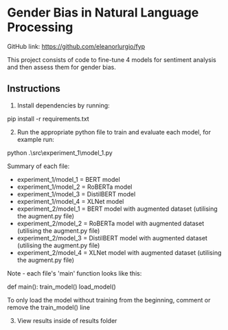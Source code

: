 # Gender Bias in Natural Language Processing

GitHub link: https://github.com/eleanorlurgio/fyp

This project consists of code to fine-tune 4 models for sentiment analysis and then assess them for gender bias.

## Instructions

1. Install dependencies by running:

pip install -r requirements.txt

2. Run the appropriate python file to train and evaluate each model, for example run:

python .\src\experiment_1\model_1.py 

Summary of each file:

* experiment_1/model_1 = BERT model
* experiment_1/model_2 = RoBERTa model
* experiment_1/model_3 = DistilBERT model
* experiment_1/model_4 = XLNet model
* experiment_2/model_1 = BERT model with augmented dataset (utilising the augment.py file)
* experiment_2/model_2 = RoBERTa model with augmented dataset (utilising the augment.py file)
* experiment_2/model_3 = DistilBERT model with augmented dataset (utilising the augment.py file)
* experiment_2/model_4 = XLNet model with augmented dataset (utilising the augment.py file)


Note - each file's 'main' function looks like this:

def main():
    train_model()
    load_model()

To only load the model without training from the beginning, comment or remove the train_model() line

3. View results inside of results folder